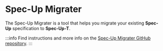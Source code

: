 # Spec-Up Migrater

The Spec-Up Migrater is a tool that helps you migrate your existing **Spec-Up** specification to **Spec-Up-T**.

:::info
Find instructions and more info on the [Spec-Up Migrater GitHub repository](https://github.com/blockchainbird/spec-up-migrate/blob/main/README.md).
:::
